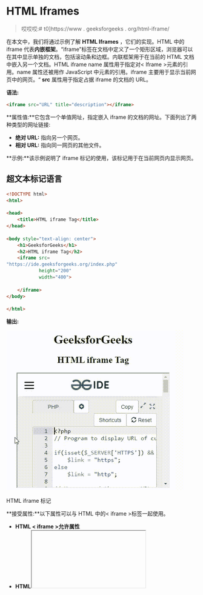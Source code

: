 # HTML Iframes

> 哎哎哎:# t0]https://www . geeksforgeeks . org/html-iframe/

在本文中，我们将通过示例了解 **HTML Iframes** ，它们的实现。HTML 中的 iframe 代表**内嵌框架**。“iframe”标签在文档中定义了一个矩形区域，浏览器可以在其中显示单独的文档，包括滚动条和边框。内联框架用于在当前的 HTML 文档中嵌入另一个文档。HTML iframe name 属性用于指定对< Iframe >元素的引用。name 属性还被用作 JavaScript 中元素的引用。iframe 主要用于显示当前网页中的网页。“ **src** 属性用于指定占据 iframe 的文档的 URL。

**语法:**

```html
<iframe src="URL" title="description"></iframe>
```

**属性值:**它包含一个单值网址，指定嵌入 iframe 的文档的网址。下面列出了两种类型的网址链接:

*   **绝对 URL:** 指向另一个网页。
*   **相对 URL:** 指向同一网页的其他文件。

**示例:**该示例说明了 iframe 标记的使用，该标记用于在当前网页内显示网页。

## 超文本标记语言

```html
<!DOCTYPE html>
<html>

<head>
    <title>HTML iframe Tag</title>
</head>

<body style="text-align: center">
    <h1>GeeksforGeeks</h1>
    <h2>HTML iframe Tag</h2>
    <iframe src=
"https://ide.geeksforgeeks.org/index.php" 
            height="200" 
            width="400">

    </iframe>
</body>

</html>
```

**输出:**

![](img/7bbc971975fb3e354e5cb7c665d860a2.png)

HTML iframe 标记

**接受属性:**以下属性可以与 HTML 中的< iframe >标签一起使用。

*   **HTML < iframe >允许属性**
*   **HTML<iframe>allow full screen 属性**
*   **HTML<iframe>allowpaymentrequest 属性**
*   [**HTML < iframe >身高属性**T3】](https://www.geeksforgeeks.org/html-iframe-height-attribute/)
*   [**HTML < iframe >宽度属性**T3】](https://www.geeksforgeeks.org/html-iframe-width-attribute/)
*   **HTML < iframe >加载属性**
*   [**HTML < iframe >滚动属性**](https://www.geeksforgeeks.org/html-iframe-scrolling-attribute/)
*   [**HTML < iframe >名称属性**T3】](https://www.geeksforgeeks.org/html-iframe-name-attribute/)
*   [**HTML<iframe>referrer policy 属性**](https://www.geeksforgeeks.org/html-iframe-referrerpolicy-attribute/)
*   [**HTML < iframe >沙盒属性**T3】](https://www.geeksforgeeks.org/html-iframe-sandbox-attribute/)
*   [**HTML < iframe > src 属性**T3】](https://www.geeksforgeeks.org/html-iframe-src-attribute/)
*   [**HTML<iframe>srcdoc 属性**T3】](https://www.geeksforgeeks.org/html-iframe-srcdoc-attribute/)

**下面给出了几个属性示例:**

**高度和宽度:**高度和宽度属性用于指定 iframe 的大小。默认情况下，属性值以像素为单位指定，但也可以以百分比(如“80%”)指定。

**示例:**本示例通过设置 iframe 的宽度&高度来描述 HTML iframe 标签。

## 超文本标记语言

```html
<!DOCTYPE html>
<html>

<body>
    <h1>GeeksforGeeks</h1>
    <h2>HTML iframe Tag</h2>
    <p>Content goes here</p>

    <iframe src=
"https://ide.geeksforgeeks.org/tryit.php" 
            height="300" 
            width="400"> 
    </iframe>
</body>

</html>
```

**输出:**

![](img/56ce7cd5dbb76cf0aa0ec02c8825c0e6.png)

设置 HTML iframe 的宽度和高度

**移除边框:**默认情况下，iframe 周围有边框。要移除边框，我们必须使用样式属性和 CSS 边框属性。

**示例:**此示例描述了 HTML iframe 标记，其中边框属性设置为*无*。

## 超文本标记语言

```html
<!DOCTYPE html>
<html>

<body>
    <h1>GeeksforGeeks</h1>
    <h2>HTML iframe Tag</h2>
    <p>Content goes here</p>

    <iframe src=
"https://ide.geeksforgeeks.org/tryit.php" 
            height="300" 
            width="400" 
            style="border: none"> 
    </iframe>
</body>

</html>
```

**输出:**

![](img/3d41e81a90d9a922d6226a3c996f5aa9.png)

没有边框的 HTML iframe

**边框样式:**更改 Iframe 边框的大小、样式和颜色:

**示例:**本示例通过指定边框样式来描述 HTML iframe Tag。

## 超文本标记语言

```html
<!DOCTYPE html>
<html>

<body>
    <p>Content goes here</p>
    <iframe src=
"https://ide.geeksforgeeks.org/tryit.php" 
            height="300" 
            width="400" 
            style="border: 4px solid orange"> 
    </iframe>
</body>

</html>
```

**输出:**

![](img/f3927d8e9d9e52bfb6ff6c5b31174d8a.png)

带边框样式的 HTML iframe

**链接:**iframe 可以用作链接的目标帧。链接的目标属性必须引用 iframe 的名称属性。

**示例:**本示例通过使用链接的目标框架来描述 HTML iframe 标记。

## 超文本标记语言

```html
<!DOCTYPE html>
<html>

<body>
    <h1>GeeksforGeeks</h1>
    <h2>HTML iframe Tag</h2>
    <p>Click the link text</p>
    <iframe height="300" 
            width="350" 
            src=
"https://media.geeksforgeeks.org/wp-content/uploads/20210910170539/gfg-221x300.png"
            name="iframe_a"> 
    </iframe>
    <p><a href=
"https://ide.geeksforgeeks.org/tryit.php" 
           target="iframe_a">
        GeeksforGeeks IDE
        </a> 
    </p>

</body>

</html>
```

**输出:**

![](img/22e484c084047b15a57848a9ef9e1294.png)

带有链接标签的 HTML iframe

**支持的浏览器:**

*   谷歌 Chrome 93.0
*   Internet Explorer 11.0
*   Firefox 92.0
*   微软边缘 93.0
*   Opera 78.0
*   Safari 14.1